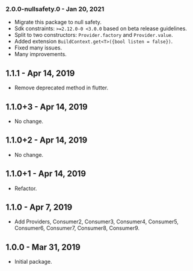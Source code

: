 ### 2.0.0-nullsafety.0 - Jan 20, 2021

-   Migrate this package to null safety.
-   Sdk constraints: `>=2.12.0-0 <3.0.0` based on beta release guidelines.
-   Split to two constructors: `Provider.factory` and `Provider.value`.
-   Added extension `BuildContext.get<T>({bool listen = false})`.
-   Fixed many issues.
-   Many improvements.

## 1.1.1 - Apr 14, 2019

-   Remove deprecated method in flutter.

## 1.1.0+3 - Apr 14, 2019

-   No change.

## 1.1.0+2 - Apr 14, 2019

-   No change.

## 1.1.0+1 - Apr 14, 2019

-   Refactor.

## 1.1.0 - Apr 7, 2019

-   Add Providers, Consumer2, Consumer3, Consumer4, Consumer5, Consumer6, Consumer7, Consumer8, Consumer9.

## 1.0.0 - Mar 31, 2019

-   Initial package.